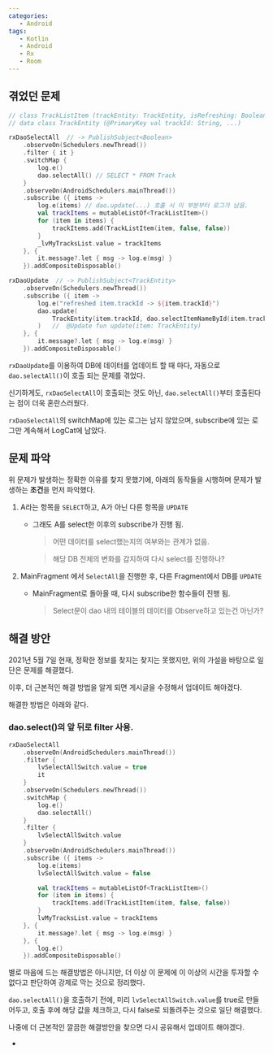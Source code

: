 ```yaml
---
categories: 
   - Android
tags: 
   - Kotlin
   - Android
   - Rx
   - Room
---
```






## 겪었던 문제



```kotlin
// class TrackListItem (trackEntity: TrackEntity, isRefreshing: Boolean, isRefreshed: Boolean)
// data class TrackEntity (@PrimaryKey val trackId: String, ...)

rxDaoSelectAll  // -> PublishSubject<Boolean>
    .observeOn(Schedulers.newThread())
    .filter { it }
    .switchMap {
        log.e()
        dao.selectAll() // SELECT * FROM Track
    }
    .observeOn(AndroidSchedulers.mainThread())
    .subscribe ({ items ->
        log.e(items) // dao.update(...) 호출 시 이 부분부터 로그가 남음.
        val trackItems = mutableListOf<TrackListItem>()
        for (item in items) {
            trackItems.add(TrackListItem(item, false, false)) 
        }
        _lvMyTracksList.value = trackItems
    }, {
        it.message?.let { msg -> log.e(msg) }
    }).addCompositeDisposable()

rxDaoUpdate  // -> PublishSubject<TrackEntity>
    .observeOn(Schedulers.newThread())
    .subscribe ({ item ->
        log.e("refreshed item.trackId -> ${item.trackId}")
        dao.update(
            TrackEntity(item.trackId, dao.selectItemNameById(item.trackId), item.fromName, item.carrierId, item.carrierName, item.recentTime, item.recentStatus)
        )	//  @Update fun update(item: TrackEntity)
    }, {
        it.message?.let { msg -> log.e(msg) }
    }).addCompositeDisposable()
```



`rxDaoUpdate`를 이용하여 DB에 데이터를 업데이트 할 때 마다, 자동으로 `dao.selectAll()`이 호출 되는 문제를 겪었다.



신기하게도, `rxDaoSelectAll`이 호출되는 것도 아닌,  `dao.selectAll()`부터 호출된다는 점이 더욱 혼란스러웠다.

`rxDaoSelectAll`의 switchMap에 있는 로그는 남지 않았으며, subscribe에 있는 로그만 계속해서 LogCat에 남았다.





## 문제 파악



위 문제가 발생하는 정확한 이유를 찾지 못했기에, 아래의 동작들을 시행하며 문제가 발생하는 **조건**을 먼저 파악했다.



1. A라는 항목을 `SELECT`하고, A가 아닌 다른 항목을 `UPDATE`

   - 그래도 A를 select한 이후의 subscribe가 진행 됨.

     > 어떤 데이터를 select했는지의 여부와는 관계가 없음.

     > 해당 DB 전체의 변화를 감지하여 다시 select를 진행하나?



2. MainFragment 에서 `SelectAll`을 진행한 후, 다른 Fragment에서 DB를  `UPDATE`

   - MainFragment로 돌아올 때, 다시 subscribe한 함수들이 진행 됨.

     > Select문이 dao 내의 테이블의 데이터를 Observe하고 있는건 아닌가?





## 해결 방안

2021년 5월 7일 현재, 정확한 정보를 찾지는 찾지는 못했지만, 위의 가설을 바탕으로 일단은 문제를 해결했다.

이후, 더 근본적인 해결 방법을 알게 되면 게시글을 수정해서 업데이트 해야겠다.

해결한 방법은 아래와 같다.



### dao.select()의 앞 뒤로 filter 사용.

```kotlin
rxDaoSelectAll
    .observeOn(AndroidSchedulers.mainThread())
    .filter {
        lvSelectAllSwitch.value = true
        it
    }
    .observeOn(Schedulers.newThread())
    .switchMap {
        log.e()
        dao.selectAll()
    }
    .filter {
        lvSelectAllSwitch.value
    }
    .observeOn(AndroidSchedulers.mainThread())
    .subscribe ({ items ->
        log.e(items)
        lvSelectAllSwitch.value = false

        val trackItems = mutableListOf<TrackListItem>()
        for (item in items) {
            trackItems.add(TrackListItem(item, false, false))
        }
        lvMyTracksList.value = trackItems
    }, {
        it.message?.let { msg -> log.e(msg) }
    }, {
        log.e()
    }).addCompositeDisposable()
```



별로 마음에 드는 해결방법은 아니지만, 더 이상 이 문제에 이 이상의 시간을 투자할 수 없다고 판단하여 강제로 막는 것으로 정리했다.

`dao.selectAll()`을 호출하기 전에, 미리 `lvSelectAllSwitch.value`를 true로 만들어두고, 호출 후에 해당 값을 체크하고, 다시 false로 되돌려주는 것으로 일단 해결했다.



나중에 더 근본적인 깔끔한 해결방안을 찾으면 다시 공유해서 업데이트 해야겠다.







-